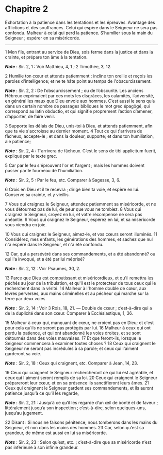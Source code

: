 # Chapitre 2

Exhortation à la patience dans les tentations et les épreuves.
Avantage des afflictions et des souffrances.
Celui qui espère dans le Seigneur ne sera pas confondu.
Malheur à celui qui perd la patience.
S’humilier sous la main du Seigneur ; espérer en sa miséricorde.

***

1 Mon fils, entrant au service de Dieu, sois ferme dans la justice et dans la crainte, et prépare ton âme à la tentation.

***Note*** :  Sir. 2, 1 : Voir Matthieu, 4, 1 ; 2 Timothée, 3, 12.

2 Humilie ton cœur et attends patiemment : incline ton oreille et reçois les paroles d'intelligence; et ne te hâte point au temps de l'obscurcissement.

***Note*** :  Sir. 2, 2 : De l’obscurcissement ; ou de l’obscurité. Les anciens Hébreux exprimaient par ces mots les disgrâces, les calamités, l’adversité, en général les maux que Dieu envoie aux hommes. C’est aussi le sens qu’a dans un certain nombre de passages bibliques le mot grec épagôgé, qui correspond au latin obductio, et qui signifie proprement l’action d’amener, d’apporter, de faire venir.

3 Supporte les délais de Dieu, unis-toi à Dieu, et attends patiemment, afin que ta vie s'accroisse au dernier moment. 4 Tout ce qui t'arrivera de fâcheux, accepte-le ; et dans la douleur, supporte; et dans ton humiliation, aie patience;

***Note*** :  Sir. 2, 4 : T’arrivera de fâcheux. C’est le sens de tibi applicitum fuerit, expliqué par le texte grec.

5 Car par le feu s'éprouvent l'or et l'argent ; mais les hommes doivent passer par le fourneau de l'humiliation.

***Note*** :  Sir. 2, 5 : Par le feu, etc. Comparer à Sagesse, 3, 6.

6 Crois en Dieu et il te recevra ; dirige bien ta voie, et espère en lui. Conserve sa crainte, et y vieillis.


7 Vous qui craignez le Seigneur, attendez patiemment sa miséricorde, et ne vous détournez pas de lui, de peur que vous ne tombiez. 8 Vous qui craignez le Seigneur, croyez en lui, et votre récompense ne sera pas anéantie. 9 Vous qui craignez le Seigneur, espérez en lui, et sa miséricorde vous viendra en joie.


10 Vous qui craignez le Seigneur, aimez-le, et vos cœurs seront illuminés. 11 Considérez, mes enfants, les générations des hommes, et sachez que nul n'a espéré dans le Seigneur, et n'a été confondu.


12 Car, qui a persévéré dans ses commandements, et a été abandonné? ou qui l'a invoqué, et a été par lui méprisé?

***Note*** :  Sir. 2, 12 : Voir Psaumes, 30, 2.

13 Parce que Dieu est compatissant et miséricordieux, et qu'il remettra les péchés au jour de la tribulation, et qu'il est le protecteur de tous ceux qui le recherchent dans la vérité. 14 Malheur à l'homme double de cœur, aux lèvres perverses, aux mains criminelles et au pécheur qui marche sur la terre par deux voies.

***Note*** :  Sir. 2, 14 : Voir 3 Rois, 18, 21. ― Double de cœur ; c’est-à-dire qui a de la duplicité dans son cœur. Comparer à Ecclésiastique, 1, 36.


15 Malheur à ceux qui, manquant de cœur, ne croient pas en Dieu; et c'est pour cela qu'ils ne seront pas protégés par lui. 16 Malheur à ceux qui ont perdu la patience, et qui ont abandonné les voies droites, et se sont détournés dans des voies mauvaises. 17 Et que feront-ils, lorsque le Seigneur commencera à examiner toutes choses ? 18 Ceux qui craignent le Seigneur ne seront pas incrédules à sa parole; et ceux qui l'aiment garderont sa voie.

***Note*** :  Sir. 2, 18 : Ceux qui craignent, etc. Comparer à Jean, 14, 23.

19 Ceux qui craignent le Seigneur rechercheront ce qui lui est agréable, et ceux qui l'aiment seront remplis de sa loi. 20 Ceux qui craignent le Seigneur prépareront leur cœur, et en sa présence ils sanctifieront leurs âmes. 21 Ceux qui craignent le Seigneur gardent ses commandements, et ils auront patience jusqu'à ce qu'il les regarde,

***Note*** :  Sir. 2, 21 : Jusqu’à ce qu’il les regarde d’un œil de bonté et de faveur ; littéralement jusqu’à son inspection ; c’est-à-dire, selon quelques-uns, jusqu’au jugement.

22 Disant : Si nous ne faisons pénitence, nous tomberons dans les mains du Seigneur, et non dans les mains des hommes. 23 Car, selon qu'est sa grandeur, de même est aussi en lui sa miséricorde.

***Note*** :  Sir. 2, 23 : Selon qu’est, etc. ; c’est-à-dire que sa miséricorde n’est pas inférieure à son infinie grandeur.

